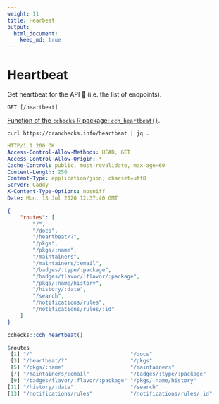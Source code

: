 ```yaml
---
weight: 11
title: Hearbeat
output: 
  html_document:
    keep_md: true
---
```




# Heartbeat

Get heartbeat for the API :heartbeat: (i.e. the list of endpoints).

`GET [/heartbeat]`

[Function of the `cchecks` R package: `cch_heartbeat()`](https://docs.ropensci.org/cchecks/reference/cch_heartbeat.html).

```shell
curl https://cranchecks.info/heartbeat | jq .
```
```yaml
HTTP/1.1 200 OK
Access-Control-Allow-Methods: HEAD, GET
Access-Control-Allow-Origin: *
Cache-Control: public, must-revalidate, max-age=60
Content-Length: 256
Content-Type: application/json; charset=utf8
Server: Caddy
X-Content-Type-Options: nosniff
Date: Mon, 13 Jul 2020 12:37:40 GMT

```
```json
{
    "routes": [
        "/",
        "/docs",
        "/heartbeat/?",
        "/pkgs",
        "/pkgs/:name",
        "/maintainers",
        "/maintainers/:email",
        "/badges/:type/:package",
        "/badges/flavor/:flavor/:package",
        "/pkgs/:name/history",
        "/history/:date",
        "/search",
        "/notifications/rules",
        "/notifications/rules/:id"
    ]
}
```


```r
cchecks::cch_heartbeat()
```
```r
$routes
 [1] "/"                               "/docs"                          
 [3] "/heartbeat/?"                    "/pkgs"                          
 [5] "/pkgs/:name"                     "/maintainers"                   
 [7] "/maintainers/:email"             "/badges/:type/:package"         
 [9] "/badges/flavor/:flavor/:package" "/pkgs/:name/history"            
[11] "/history/:date"                  "/search"                        
[13] "/notifications/rules"            "/notifications/rules/:id"       

```
